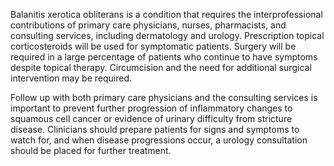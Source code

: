 Balanitis xerotica obliterans is a condition that requires the interprofessional contributions of primary care physicians, nurses, pharmacists, and consulting services, including dermatology and urology. Prescription topical corticosteroids will be used for symptomatic patients. Surgery will be required in a large percentage of patients who continue to have symptoms despite topical therapy. Circumcision and the need for additional surgical intervention may be required.

Follow up with both primary care physicians and the consulting services is important to prevent further progression of inflammatory changes to squamous cell cancer or evidence of urinary difficulty from stricture disease. Clinicians should prepare patients for signs and symptoms to watch for, and when disease progressions occur, a urology consultation should be placed for further treatment.